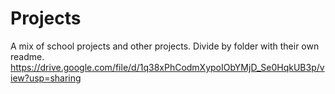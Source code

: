 # Projects
A mix of school projects and other projects.
Divide by folder with their own readme.
https://drive.google.com/file/d/1q38xPhCodmXypoIObYMjD_Se0HqkUB3p/view?usp=sharing
